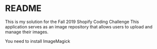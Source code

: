 # README

This is my solution for the Fall 2019 Shopify Coding Challenge
This application serves as an image repository that allows users to upload
and manage their images.

You need to install ImageMagick